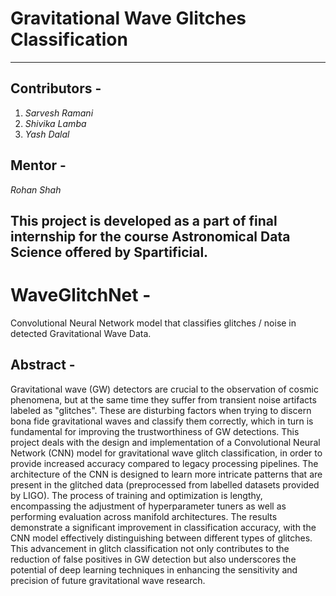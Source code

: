 # Gravitational Wave Glitches Classification
-------------------------------------------------------------------------------------
## Contributors -
1. *Sarvesh Ramani*
2. *Shivika Lamba*
3. *Yash Dalal*

## Mentor -
*Rohan Shah*

**This project is developed as a part of final internship for the course Astronomical Data Science offered by Spartificial.**
-----------------------------------------------------------------------------------------

# WaveGlitchNet - 

Convolutional Neural Network model that classifies glitches / noise in detected Gravitational Wave Data.

## Abstract - 

Gravitational wave (GW) detectors are crucial to the observation of cosmic phenomena, but at the same time they suffer from transient noise artifacts labeled as "glitches". These are disturbing factors when trying to discern bona fide gravitational waves and classify them correctly, which in turn is fundamental for improving the trustworthiness of GW detections. This project deals with the design and implementation of a Convolutional Neural Network (CNN) model for gravitational wave glitch classification, in order to provide increased accuracy compared to legacy processing pipelines. The architecture of the CNN is designed to learn more intricate patterns that are present in the glitched data (preprocessed from labelled datasets provided by LIGO). The process of training and optimization is lengthy, encompassing the adjustment of hyperparameter tuners as well as performing evaluation across manifold architectures. The results demonstrate a significant improvement in classification accuracy, with the CNN model effectively distinguishing between different types of glitches. This advancement in glitch classification not only contributes to the reduction of false positives in GW detection but also underscores the potential of deep learning techniques in enhancing the sensitivity and precision of future gravitational wave research.

